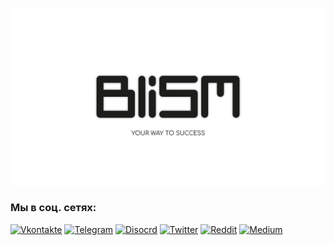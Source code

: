 [![Header](https://github.com/Blism-Official/Blism-Official/blob/main/assets/header.png)](https:blism.ru/)

### Мы в соц. сетях:
[![Vkontakte](https://img.shields.io/badge/-ВК-090909?style=for-the-badge&logo=Vk&logoColor=0077FF)](https://vk.com/blism_official)
[![Telegram](https://img.shields.io/badge/-Телеграм-090909?style=for-the-badge&logo=telegram&logoColor=32A8DD)](https://t.me/Blism_Official)
[![Disocrd](https://img.shields.io/badge/-Discord-090909?style=for-the-badge&logo=discord&logoColor=5869EB)](https://discord.gg/cx9db7ubYu)
[![Twitter](https://img.shields.io/badge/-Twitter-090909?style=for-the-badge&logo=twitter&logoColor=1DA1F2)](https://twitter.com/Blism_Official)
[![Reddit](https://img.shields.io/badge/-Reddit-090909?style=for-the-badge&logo=reddit&logoColor=FF4500)](https://www.reddit.com/user/Blism_Official)
[![Medium](https://img.shields.io/badge/-Medium-090909?style=for-the-badge&logo=medium&logoColor=FFFFFF)](https://medium.com/@Blism_Official/)




